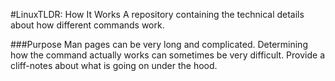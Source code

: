 #LinuxTLDR: How It Works
A repository containing the technical details about how different commands work.

###Purpose
Man pages can be very long and complicated. Determining how the command actually works can sometimes be very difficult. Provide a cliff-notes about what is going on under the hood.

